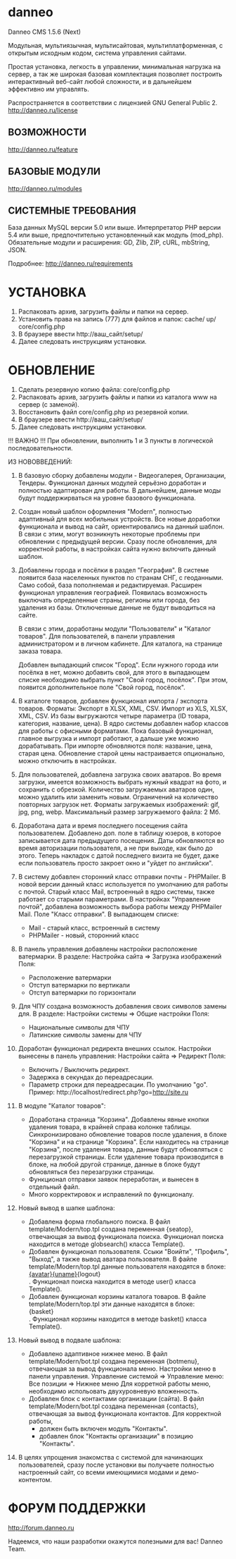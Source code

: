 # danneo
Danneo CMS 1.5.6 (Next)

Модульная, мультиязычная, мультисайтовая, мультиплатформенная, с открытым исходным 
кодом, система управления сайтами.

Простая установка, легкость в управлении, минимальная нагрузка на сервер, а так же 
широкая базовая комплектация позволяет построить интерактивный веб-сайт любой сложности, 
и в дальнейшем эффективно им управлять.

Распространяется в соответствии с лицензией GNU General Public 2.
http://danneo.ru/license

ВОЗМОЖНОСТИ
-----------
http://danneo.ru/feature

БАЗОВЫЕ МОДУЛИ
--------------
http://danneo.ru/modules


СИСТЕМНЫЕ ТРЕБОВАНИЯ
--------------------
База данных MySQL версии 5.0 или выше.
Интерпретатор PHP версии 5.4 или выше, предпочтительно установленный как модуль (mod_php).
Обязательные модули и расширения: GD, Zlib, ZIP, cURL, mbString, JSON.

Подробнее: http://danneo.ru/requirements


УСТАНОВКА
=========
1. Распаковать архив, загрузить файлы и папки на сервер.
2. Установить права на запись (777) для файлов и папок:
   cache/
   up/
   core/config.php
3. В браузере ввести http://ваш_сайт/setup/
4. Далее следовать инструкциям установки.


ОБНОВЛЕНИЕ
==========
1. Сделать резервную копию файла: core/config.php
2. Распаковать архив, загрузить файлы и папки из каталога www на сервер (с заменой).
3. Восстановить файл core/config.php из резервной копии.
4. В браузере ввести http://ваш_сайт/setup/
5. Далее следовать инструкциям установки.

!!! ВАЖНО !!!
При обновлении, выполнить 1 и 3 пункты в логической последовательности.


ИЗ НОВОВВЕДЕНИЙ:

1. В базовую сборку добавлены модули - Видеогалерея, Организации, Тендеры.
   Функционал данных модулей серьёзно доработан и полностью адаптирован для работы.
   В дальнейшем, данные моды будут поддержирваться на уровне базового функционала.

2. Создан новый шаблон оформления "Modern", полностью адаптивный для всех мобильных устройств.
   Все новые доработки функционала и вывод на сайт, ориентировались на данный шаблон.
   В связи с этим, могут возникнуть некоторые проблемы при обновлении с предыдущей версии.
   Сразу после обновления, для корректной работы, в настройках сайта нужно включить данный шаблон.

3. Добавлены города и посёлки в раздел "География".
   В системе появится база населенных пунктов по странам СНГ, с геоданными. Само собой, база пополняемая и редактируемая.
   Расширен функционал управления географией.
   Появилась возможность выключать определенные страны, регионы или города, без удаления из базы.
   Отключенные данные не будут выводиться на сайте.

   В связи с этим, доработаны модули "Пользователи" и "Каталог товаров".
   Для пользователей, в панели управления администратором и в личном кабинете.
   Для каталога, на странице заказа товара.

   Добавлен выпадающий список "Город".
   Если нужного города или посёлка в нет, можно добавить свой, для этого в выпадающем списке необходимо выбрать пункт "Свой город, посёлок".
   При этом, появится дополнительное поле "Свой город, посёлок".

4. В каталоге товаров, добавлен функционал импорта / экспорта товаров.
   Форматы:
   Экспорт в XLSX, XML, CSV.
   Импорт из XLS, XLSX, XML, CSV.
   Из базы выгружаются четыре параметра (ID товара, категория, название, цена).
   В ядро системы добавлен набор классов для работы с офисными форматами.
   Пока базовый функционал, главное выгрузка и импорт работают, а дальше уже можно дорабатывать.
   При импорте обновляются поля: название, цена, старая цена.
   Обновление старой цены настраивается опционально, можно отключить в настройках.

5. Для пользователей, добавлена загрузка своих аватаров.
   Во время загрузки, имеется возможность выбрать нужный квадрат на фото, и сохранить с обрезкой.
   Количество загружаемых аватаров один, можно удалить или заменить новым.
   Ограничений на количество повторных загрузок нет.
   Форматы загружаемых изображений: gif, jpg, png, webp.
   Максимальный размер загружаемого файла: 2 Мб.

6. Доработана дата и время последнего посещения сайта пользователем.
   Добавлено доп. поле в таблицу юзеров, в которое записывается дата предыдущего посещения.
   Даты обновляются во время авторизации пользователя, а не при выходе, как было до этого.
   Теперь накладок с датой последнего визита не будет, даже если пользователь просто закроет окно и "уйдет по английски".

7. В систему добавлен сторонний класс отправки почты - PHPMailer.
   В новой версии данный класс используется по умолчанию для работы с почтой.
   Старый класс Mail, встроенный в ядро системы, также работает со старыми параметрами.
   В настройках "Управление почтой", добавлена возможность выбора работы между PHPMailer Mail.
   Поле "Класс отправки".
   В выпадающем списке:
    * Mail - старый класс, встроенный в систему
    * PHPMailer - новый, сторонний класс

8. В панель управления добавлены настройки расположение ватермарки.
   В разделе: Настройка сайта => Загрузка изображений
   Поля:
    * Расположение ватермарки
    * Отступ ватермарки по вертикали
    * Отступ ватермарки по горизонтали
	
9. Для ЧПУ создана возможность добавления своих символов замены для.
   В разделе: Настройки системы => Общие настройки
   Поля:
    * Национальные символы для ЧПУ
    * Латинские символы замены для ЧПУ
	
10. Доработан функционал редиректа внешних ссылок.
    Настройки вынесены в панель управления: Настройки сайта => Редирект
    Поля:
     * Включить / Выключить редирект.
     * Задержка в секундах до переадресации.
     * Параметр строки для переадресации. По умолчанию "go".
    Пример: http://localhost/redirect.php?go=http://site.ru
	
11. В модуле "Каталог товаров":
    * Доработана страница "Корзина".
      Добавлены явные кнопки удаления товара, в крайней справа колонке таблицы.
      Синхронизировано обновление товаров после удаления, в блоке "Корзина" и на странице "Корзина".
      Если находитесь на странице "Корзина", после удаления товара, данные будут обновляться с перезагрузкой страницы.
      Если удаление товара производится в блоке, на любой другой странице, данные в блоке будут обновляться без перезагрузки страницы.
	* Функционал отправки заявок переработан, и вынесен в отдельный файл.
	* Много корректировок и исправлений по функционалу.

12. Новый вывод в шапке шаблона:
    * Добавлена форма глобального поиска.
      В файл template/Modern/top.tpl создана переменная {seatop}, отвечающая за вывод функционала поиска.
	  Функционал поиска находится в методе globsearch() класса Template().
    * Добавлен функционал пользователя.
	  Ссыки "Воийти", "Профиль", "Выход", а также вывод аватара пользователя.
	  В файле template/Modern/top.tpl данные пользователя находятся в блоке: <div class="user-top"><a href="{profile}">{avatar}{uname}</a>{logout}</div>.
	  Функционал поиска находится в методе user() класса Template().
    * Добавлен функционал корзины каталога товаров.
	  В файле template/Modern/top.tpl эти данные находятся в блоке: <div class="basket-top">{basket}</div>.
	  Функционал корзины находится в методе basket() класса Template().

13. Новый вывод в подвале шаблона:
    * Добавлено адаптивное нижнее меню.
      В файл template/Modern/bot.tpl создана переменная {botmenu}, отвечающая за вывод функционала меню.
	  Настройки меню в панели управления.
	  Управление системой => Управление меню: Все позиции => Нижнее меню
	  Для корретной работы меню, необходимо испольовать двухуровневую вложенность.
    * Добавлен блок с контактами организации (сайта).
      В файл template/Modern/bot.tpl создана переменная {contacts}, отвечающая за вывод функционала контактов.
	  Для корректной работы, 
	   * должен быть включен модуль "Контакты".
	   * добавлен блок "Контакты организации" в позицию "Контакты".

14. В целях упрощения знакомства с системой для начинающих пользователей, 
    сразу после установки вы получаете полностью настроенный сайт, со всеми имеющимися модами и демо-контентом.

ФОРУМ ПОДДЕРЖКИ
================
http://forum.danneo.ru

Надеемся, что наши разработки окажутся полезными для вас!
Danneo Team.
